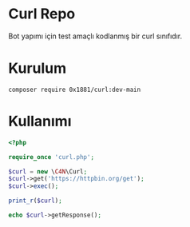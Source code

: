 # Curl Repo
Bot yapımı için test amaçlı kodlanmış bir curl sınıfıdır.

# Kurulum
```
composer require 0x1881/curl:dev-main
```

# Kullanımı
```php
<?php

require_once 'curl.php';

$curl = new \C4N\Curl;
$curl->get('https://httpbin.org/get');
$curl->exec();

print_r($curl);

echo $curl->getResponse();
```